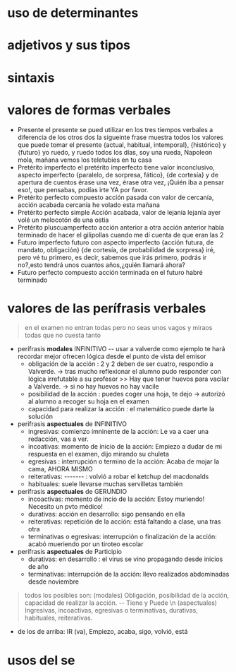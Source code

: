 # uso de determinantes
# adjetivos y sus tipos
# sintaxis
# valores de formas verbales
* Presente
el presente se pued utilizar en los tres tiempos verbales a diferencia de los otros dos
la sigueinte frase muestra todos los valores que puede tomar el presente
{actual, habitual, intemporal}, {histórico} y {futuro}
yo ruedo, y ruedo todos los días, soy una rueda, Napoleon mola, mañana vemos los teletubies en tu casa
* Pretérito imperfecto
el pretérito imperfecto tiene valor inconclusivo, aspecto imperfecto
{paralelo, de sorpresa, fático}, {de cortesía} y de apertura de cuentos
érase una vez, érase otra vez, ¡Quién iba a pensar eso!, que pensabas, podías irte YA por favor.
* Pretérito perfecto compuesto
acción pasada con valor de cercanía, acción acabada
cercanía
he volado esta mañana
* Pretérito perfecto simple
Acción acabada, valor de lejanía
lejanía
ayer volé un melocotón de una ostia
* Pretérito pluscuamperfecto
acción anterior a otra acción
anterior
había terminado de hacer el gilipollas cuando me dí cuenta de que eran las 2
* Futuro imperfecto
futuro con aspecto imperfecto
{acción futura, de mandato, obligación} {de cortesía, de probabilidad de sorpresa}
iré, pero vé tu primero, es decir, sabemos que irás primero, podrás ir no?,esto tendrá unos cuantos años,¿quién llamará ahora?
* Futuro perfecto compuesto
acción terminada en el futuro
habré terminado
# valores de las perífrasis verbales
> en el examen no entran todas pero no seas unos vagos y miraos todas que no cuesta tanto
* perífrasis **modales** INFINITIVO -- usar a valverde como ejemplo te hará recordar mejor
ofrecen lógica desde el punto de vista del emisor
  * obligación de la acción : 2 y 2 deben de ser cuatro, respondío a Valverde. -> tras mucho reflexionar el alumno pudo responder con lógica irrefutable a su profesor >> Hay que tener huevos para vacilar a Valverde. -> si no hay huevos no hay vacile
  * posibilidad de la acción : puedes coger una hoja, te dejo -> autorizó al alumno a recoger su hoja en el examen
  * capacidad para realizar la acción : el matemático puede darte la solución
* perifrasis **aspectuales** de INFINITIVO
  * ingresivas: comienzo imninente de la acción: Le va a caer una redacción, vas a ver.
  * incoativas: momento de inicio de la acción: Empiezo a dudar de mi respuesta en el examen, dijo mirando su chuleta
  * egresivas : interrupción o termino de la acción: Acaba de mojar la cama, AHORA MISMO
  * reiterativas: ------- : volvió a robar el ketchup del macdonalds
  * habituales: suele llevarse muchas servilletas también
* perífrasis **aspectuales** de GERUNDIO
  * incoactivas: momento de incio de la acción: Estoy muriendo! Necesito un pvto médico!
  * durativas: acción en desarrollo: sigo pensando en ella
  * reiterativas: repetición de la acción: está faltando a clase, una tras otra
  * terminativas o egresivas: interrupción o finalización de la acción: acabó mueriendo por un tiroteo escolar
* perífrasis **aspectuales** de Participio
  * durativas: en desarrollo : el virus se vino propagando desde inicios de año
  * terminativas: interrupción de la acción: llevo realizados abdominadas desde noviembre
> todos los posibles son:
> (modales) Obligación, posibilidad de la acción, capacidad de realizar la acción. -- Tiene y Puede
> \n (aspectuales) Ingresivas, incoactivas, egresivas o terminativas, durativas, habituales, reiterativas. 
* de los de arriba: IR (va), Empiezo,      acaba,                   sigo,       volvió,     está
# usos del se
